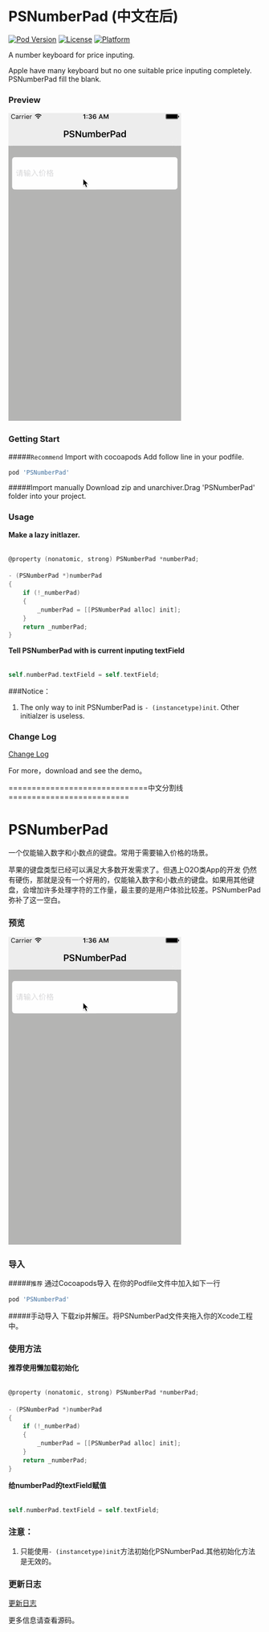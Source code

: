 # PSNumberPad (中文在后)

[![Pod Version](https://img.shields.io/cocoapods/v/PSNumberPad.svg?style=flat)](http://cocoapods.org/pods/PSNumberPad)
[![License](https://img.shields.io/cocoapods/l/PSNumberPad.svg?style=flat)](http://cocoapods.org/pods/PSNumberPad) 
[![Platform](https://img.shields.io/cocoapods/p/PSNumberPad.svg?style=flat)](http://cocoapods.org/pods/PSNumberPad)

A number keyboard for price inputing.

Apple have many keyboard but no one suitable price inputing completely.
PSNumberPad fill the blank.

### Preview 
![image](https://raw.githubusercontent.com/DeveloperPans/PSNumberPad/master/PSNumberPad.gif)

### Getting Start

#####`Recommend` Import with cocoapods
Add follow line in your podfile.

```ruby
pod 'PSNumberPad'  
```   
#####Import manually
Download zip and unarchiver.Drag 'PSNumberPad' folder into your project.


### Usage
**Make a lazy initlazer.**


```objective-c 

@property (nonatomic, strong) PSNumberPad *numberPad;

- (PSNumberPad *)numberPad
{
    if (!_numberPad)
    {
        _numberPad = [[PSNumberPad alloc] init];
    }
    return _numberPad;
}

```
 
**Tell PSNumberPad with is current inputing textField**

```objective-c

self.numberPad.textField = self.textField;

```

###Notice：
1. The only way to init PSNumberPad is `- (instancetype)init`. Other initialzer is useless.

### Change Log
[Change Log](https://github.com/DeveloperPans/PSNumberPad/blob/master/CHANGELOG.md)

For more，download and see the demo。

==============================中文分割线==========================

# PSNumberPad
一个仅能输入数字和小数点的键盘。常用于需要输入价格的场景。

苹果的键盘类型已经可以满足大多数开发需求了。但遇上O2O类App的开发 仍然有硬伤，那就是没有一个好用的，仅能输入数字和小数点的键盘。如果用其他键盘，会增加许多处理字符的工作量，最主要的是用户体验比较差。PSNumberPad弥补了这一空白。

### 预览 
![image](https://raw.githubusercontent.com/DeveloperPans/PSNumberPad/master/PSNumberPad.gif)

### 导入

#####`推荐` 通过Cocoapods导入
在你的Podfile文件中加入如下一行

```ruby
pod 'PSNumberPad'
```

#####手动导入
下载zip并解压。将PSNumberPad文件夹拖入你的Xcode工程中。


### 使用方法
**推荐使用懒加载初始化**
 
```objective-c 

@property (nonatomic, strong) PSNumberPad *numberPad;

- (PSNumberPad *)numberPad
{
    if (!_numberPad)
    {
        _numberPad = [[PSNumberPad alloc] init];
    }
    return _numberPad;
}

```
 
**给numberPad的textField赋值**

```objective-c

self.numberPad.textField = self.textField;

```


### 注意：
1. 只能使用`- (instancetype)init`方法初始化PSNumberPad.其他初始化方法是无效的。

### 更新日志
[更新日志](https://github.com/DeveloperPans/PSNumberPad/blob/master/CHANGELOG.md)

更多信息请查看源码。

